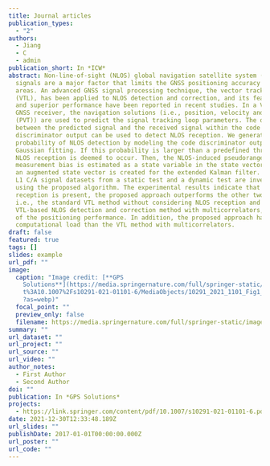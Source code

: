 ```yaml
---
title: Journal articles
publication_types:
  - "2"
authors:
  - Jiang
  - C
  - admin
publication_short: In *ICW*
abstract: Non-line-of-sight (NLOS) global navigation satellite system (GNSS)
  signals are a major factor that limits the GNSS positioning accuracy in urban
  areas. An advanced GNSS signal processing technique, the vector tracking loop
  (VTL), has been applied to NLOS detection and correction, and its feasibility
  and superior performance have been reported in recent studies. In a VTL-based
  GNSS receiver, the navigation solutions (i.e., position, velocity and time
  (PVT)) are used to predict the signal tracking loop parameters. The difference
  between the predicted signal and the received signal within the code
  discriminator output can be used to detect NLOS reception. We generate the
  probability of NLOS detection by modeling the code discriminator outputs using
  Gaussian fitting. If this probability is larger than a predefined threshold,
  NLOS reception is deemed to occur. Then, the NLOS-induced pseudorange
  measurement bias is estimated as a state variable in the state vector, i.e.,
  an augmented state vector is created for the extended Kalman filter. Two GPS
  L1 C/A signal datasets from a static test and a dynamic test are investigated
  using the proposed algorithm. The experimental results indicate that when NLOS
  reception is present, the proposed approach outperforms the other two methods,
  i.e., the standard VTL method without considering NLOS reception and the
  VTL-based NLOS detection and correction method with multicorrelators, in terms
  of the positioning performance. In addition, the proposed approach has a lower
  computational load than the VTL method with multicorrelators.
draft: false
featured: true
tags: []
slides: example
url_pdf: ""
image:
  caption: "Image credit: [**GPS
    Solutions**](https://media.springernature.com/full/springer-static/image/ar\
    t%3A10.1007%2Fs10291-021-01101-6/MediaObjects/10291_2021_1101_Fig1_HTML.png\
    ?as=webp)"
  focal_point: ""
  preview_only: false
  filename: https://media.springernature.com/full/springer-static/image/art%3A10.1007%2Fs10291-021-01101-6/MediaObjects/10291_2021_1101_Fig1_HTML.png?as=webp
summary: ""
url_dataset: ""
url_project: ""
url_source: ""
url_video: ""
author_notes:
  - First Author
  - Second Author
doi: ""
publication: In *GPS Solutions*
projects:
  - https://link.springer.com/content/pdf/10.1007/s10291-021-01101-6.pdf
date: 2021-12-30T12:33:48.189Z
url_slides: ""
publishDate: 2017-01-01T00:00:00.000Z
url_poster: ""
url_code: ""
---
```


